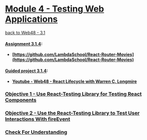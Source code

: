 # [Module 4 - Testing Web Applications](https://github.com/beatlesm/web/tree/main/3.1/Module311)

[back to Web48 - 3.1](../README.md)

#### [Assignment 3.1.4](./Assign314/README.md):

-   **[https://github.com/LambdaSchool/React-Router-Movies](https://github.com/LambdaSchool/React-Router-Movies)**
   
#### [Guided project 3.1.4](./Guided314):

-   **[Youtube - Web48 - React Lifecycle with Warren C. Longmire](https://www.youtube.com/watch?v=Dig2VLr6gbM)**


### [Objective 1 - Use React-Testing Library for Testing React Components](./Objects/Object_1.md)

### [Objective 2 - Use the React-Testing Library to Test User Interactions With fireEvent](./Objects/Object_2.md)

### [Check For Understanding](./Objects/Understanding.md)

